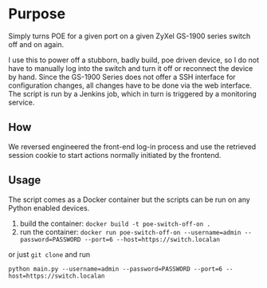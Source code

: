 # Purpose #
Simply turns POE for a given port on a given ZyXel GS-1900 series switch off and on again.

I use this to power off a stubborn, badly build, poe driven device, so I do not have to manually log into the switch and turn it off or reconnect the device by hand.
Since the GS-1900 Series does not offer a SSH interface for configuration changes, all changes have to be done via the web interface.
The script is run by a Jenkins job, which in turn is triggered by a monitoring service.

## How ##
We reversed engineered the front-end log-in process and use the retrieved session cookie to start actions normally initiated by the frontend.

## Usage ##
The script comes as a Docker container but the scripts can be run on any Python enabled devices.

1. build the container: `docker build -t poe-switch-off-on .`
2. run the container: `docker run poe-switch-off-on --username=admin --password=PASSWORD --port=6 --host=https://switch.localan`

or just `git clone` and run

`python main.py --username=admin --password=PASSWORD --port=6 --host=https://switch.localan`